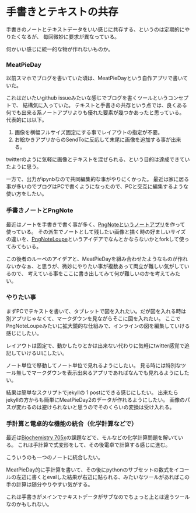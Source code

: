 # 手書きとテキストの共存

手書きのノートとテキストデータをいい感じに共存する、というのは定期的にやりたくなるが、
毎回微妙に要求が異なっている。

何かいい感じに統一的な物が作れないものか。

### MeatPieDay

以前スマホでブログを書いていた頃は、MeatPieDayという自作アプリで書いていた。

これはだいたいgithub issueみたいな感じでブログを書くツールというコンセプトで、
結構気に入っていた。
テキストと手書きの共存という点では、良くある何でも出来る系ノートアプリよりも優れた要素が幾つかあったと思っている。
代表的には以下。

1. 画像を横幅フルサイズ固定にする事でレイアウトの指定が不要。
2. お絵かきアプリからのSendToに反応して末尾に画像を追加する事が出来る。

twitterのように気軽に画像とテキストを混ぜられる、という目的は達成できていたように思う。

一方で、出力がipynbなので共同編集的な事がやりにくかった。
最近は家に居る事が多いのでブログはPCで書くようになったので、PCと交互に編集するような使い方をしたい。

### 手書きノートとPngNote

最近はノートを手書きで書く事が多く、[PngNoteというノートアプリ](https://karino2.github.io/2021/07/23/pngnote_for_boox.html)を作って使っている。
その派生でノートとして残したい画像と描く時の好ましいサイズの違いを、[PngNoteLoupe](https://karino2.github.io/2021/08/19/pngnoteloupe.html)というアイデアでなんとかならないかとforkして使ってみてもいる。

この後者のルーペのアイデアと、MeatPieDayを組み合わせたようなものが作れないかなぁ、と思うが、微妙にやりたい事が複数あって両立が難しい気がしているので、
考えている事をここに書き出してみて何が難しいのかを考えてみたい。

### やりたい事

まずPCでテキストを書いて、タブレットで図を入れたい。だが図を入れる時は別アプリじゃなくて、マークダウンを見ながらそこに図を入れたい。
ここでPngNoteLoupeみたいに拡大鏡的な仕組みで、インラインの図を編集していける感じにしたい。

レイアウトは固定で、動かしたりとかは出来ない代わりに気軽にtwitter感覚で追記していけるUIにしたい。

ノート単位で移動してノート単位で見れるようにしたい。
見る時には特別なツール無しでマークダウンを表示出来るアプリであればなんでも見れるようにしたい。

結果は簡単なスクリプトでjekyllの 1 postにできる感じにしたい。
出来たらjekyllの方からも簡単にMeatPieDay2のデータが作れるようにしたい。
画像のパスが変わるのは避けられないと思うのでそのくらいの変換は受け入れる。

### 手計算と電卓的な機能の統合（化学計算などで）

最近は[Biochemistry 705x](https://karino2.github.io/Biochemistry705x/Home)の課題などで、モルなどの化学計算問題を解いている。
これは手計算で式変形をして、その後電卓で計算する感じに進む。

こういうのも一つのノートに統合したい。

MeatPieDay的に手計算を書いて、その後にpythonのサブセットの数式をイコールの左辺に書くとevalした結果が右辺に貼られる、みたいなツールがあればこの手の計算は随分やりやすい気がする。

これは手書きがメインでテキストデータがサブなのでちょっと上とは違うツールなのかもしれない。